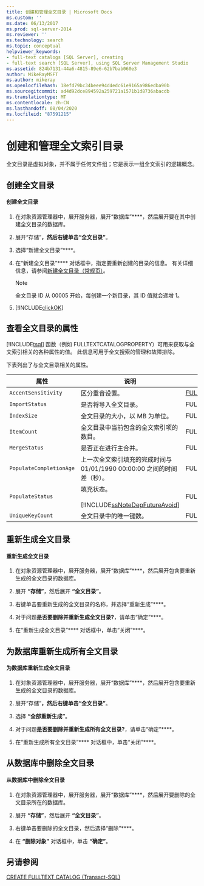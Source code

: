 ```yaml
---
title: 创建和管理全文目录 | Microsoft Docs
ms.custom: ''
ms.date: 06/13/2017
ms.prod: sql-server-2014
ms.reviewer: ''
ms.technology: search
ms.topic: conceptual
helpviewer_keywords:
- full-text catalogs [SQL Server], creating
- full-text search [SQL Server], using SQL Server Management Studio
ms.assetid: 824b7131-44a6-4815-89e6-62b7bab060e3
author: MikeRayMSFT
ms.author: mikeray
ms.openlocfilehash: 18efd79bc34beee94d4edc61e9165a986edba90b
ms.sourcegitcommit: ad4d92dce894592a259721a1571b1d8736abacdb
ms.translationtype: MT
ms.contentlocale: zh-CN
ms.lasthandoff: 08/04/2020
ms.locfileid: "87591215"
---
```

# <a name="create-and-manage-full-text-catalogs"></a>创建和管理全文索引目录
  全文目录是虚拟对象，并不属于任何文件组；它是表示一组全文索引的逻辑概念。  
  
##  <a name="creating-a-full-text-catalog"></a><a name="creating"></a>创建全文目录  
  
#### <a name="to-create-a-full-text-catalog"></a>创建全文目录  
  
1.  在对象资源管理器中，展开服务器，展开“数据库”****，然后展开要在其中创建全文目录的数据库。  
  
2.  展开“存储”****，然后右键单击“全文目录”****。  
  
3.  选择“新建全文目录”****。  
  
4.  在“新建全文目录”**** 对话框中，指定要重新创建的目录的信息。 有关详细信息，请参阅[新建全文目录（常规页）](../../integration-services/general-page-of-integration-services-designers-options.md)。  
  
    > [!NOTE]  
    >  全文目录 ID 从 00005 开始，每创建一个新目录，其 ID 值就会递增 1。  
  
5.  [!INCLUDE[clickOK](../../includes/clickok-md.md)]  
  
  
  
##  <a name="viewing-the-properties-of-a-full-text-catalog"></a><a name="props"></a>查看全文目录的属性  
 [!INCLUDE[tsql](../../includes/tsql-md.md)] 函数（例如 FULLTEXTCATALOGPROPERTY）可用来获取与全文索引相关的各种属性的值。 此信息可用于全文搜索的管理和故障排除。  
  
 下表列出了与全文目录相关的属性。  
  
|属性|说明|函数|  
|--------------|-----------------|--------------|  
|`AccentSensitivity`|区分重音设置。|[FULLTEXTCATALOGPROPERTY](/sql/t-sql/functions/fulltextcatalogproperty-transact-sql)|  
|`ImportStatus`|是否将导入全文目录。|FULLTEXTCATALOGPROPERTY|  
|`IndexSize`|全文目录的大小，以 MB 为单位。|FULLTEXTCATALOGPROPERTY|  
|`ItemCount`|全文目录中当前包含的全文索引项的数目。|FULLTEXTCATALOGPROPERTY|  
|`MergeStatus`|是否正在进行主合并。|FULLTEXTCATALOGPROPERTY|  
|`PopulateCompletionAge`|上一次全文索引填充的完成时间与 01/01/1990 00:00:00 之间的时间差（秒）。|FULLTEXTCATALOGPROPERTY|  
|`PopulateStatus`|填充状态。<br /><br /> [!INCLUDE[ssNoteDepFutureAvoid](../../includes/ssnotedepfutureavoid-md.md)]|FULLTEXTCATALOGPROPERTY|  
|`UniqueKeyCount`|全文目录中的唯一键数。|FULLTEXTCATALOGPROPERTY|  
  
  
  
##  <a name="rebuilding-a-full-text-catalog"></a><a name="rebuildone"></a>重新生成全文目录  
  
#### <a name="to-rebuild-a-full-text-catalog"></a>重新生成全文目录  
  
1.  在对象资源管理器中，展开服务器，展开“数据库”****，然后展开包含要重新生成的全文目录的数据库。  
  
2.  展开 **“存储”**，然后展开 **“全文目录”**。  
  
3.  右键单击要重新生成的全文目录的名称，并选择“重新生成”****。  
  
4.  对于问题**是否要删除并重新生成全文目录?**，请单击“确定”****。  
  
5.  在“重新生成全文目录”**** 对话框中，单击“关闭”****。  
  
  
  
##  <a name="rebuilding-all-full-text-catalogs-for-a-database"></a><a name="rebuildall"></a>为数据库重新生成所有全文目录  
  
#### <a name="to-rebuild-the-full-text-catalogs-for-a-database"></a>为数据库重新生成全文目录  
  
1.  在对象资源管理器中，展开服务器，展开“数据库”****，然后展开包含要重新生成的全文目录的数据库。  
  
2.  展开“存储”****，然后右键单击“全文目录”****。  
  
3.  选择 **“全部重新生成”**。  
  
4.  对于问题**是否要删除并重新生成所有全文目录?**，请单击“确定”****。  
  
5.  在“重新生成所有全文目录”**** 对话框中，单击“关闭”****。  
  
  
  
##  <a name="removing-a-full-text-catalog-from-a-database"></a><a name="removing"></a>从数据库中删除全文目录  
  
#### <a name="to-remove-a-full-text-catalog-from-a-database"></a>从数据库中删除全文目录  
  
1.  在对象资源管理器中，展开服务器，展开“数据库”****，然后展开要删除的全文目录所在的数据库。  
  
2.  展开 **“存储”**，然后展开 **“全文目录”**。  
  
3.  右键单击要删除的全文目录，然后选择“删除”****。  
  
4.  在 **“删除对象”** 对话框中，单击 **“确定”**。  
  
  
  
## <a name="see-also"></a>另请参阅  
 [CREATE FULLTEXT CATALOG (Transact-SQL)](/sql/t-sql/statements/create-fulltext-catalog-transact-sql)  
  
  
